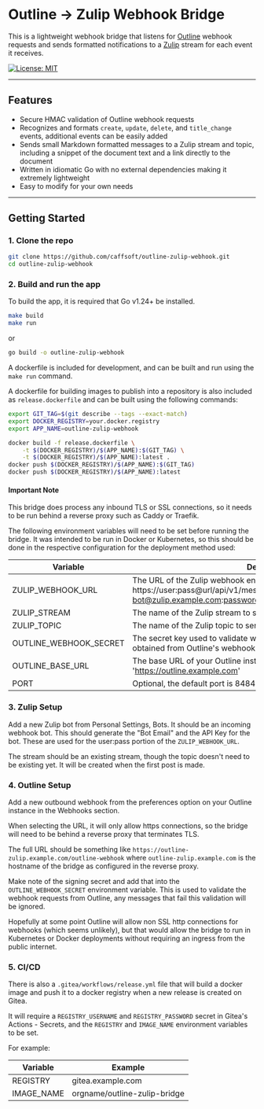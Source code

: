 # Outline → Zulip Webhook Bridge

This is a lightweight webhook bridge that listens for [Outline](https://www.getoutline.com/) webhook requests and sends
formatted notifications to a [Zulip](https://zulip.com/) stream for each event it receives.

[![License: MIT](https://img.shields.io/badge/License-MIT-yellow.svg)](LICENSE)

---

## Features

- Secure HMAC validation of Outline webhook requests
- Recognizes and formats `create`, `update`, `delete`, and `title_change` events, additional events can be easily added
- Sends small Markdown formatted messages to a Zulip stream and topic, including a snippet of the document text and a link directly to the document
- Written in idiomatic Go with no external dependencies making it extremely lightweight
- Easy to modify for your own needs

---

## Getting Started

### 1. Clone the repo

```bash
git clone https://github.com/caffsoft/outline-zulip-webhook.git
cd outline-zulip-webhook
```

### 2. Build and run the app

To build the app, it is required that Go v1.24+ be installed.

```bash
make build
make run
```

or

```bash
go build -o outline-zulip-webhook
```

A dockerfile is included for development, and can be built and run using the `make run` command.

A dockerfile for building images to publish into a repository is also included as `release.dockerfile` and can be built using the following commands:

```bash
export GIT_TAG=$(git describe --tags --exact-match)
export DOCKER_REGISTRY=your.docker.registry
export APP_NAME=outline-zulip-webhook

docker build -f release.dockerfile \
    -t $(DOCKER_REGISTRY)/$(APP_NAME):$(GIT_TAG) \
    -t $(DOCKER_REGISTRY)/$(APP_NAME):latest .
docker push $(DOCKER_REGISTRY)/$(APP_NAME):$(GIT_TAG)
docker push $(DOCKER_REGISTRY)/$(APP_NAME):latest
```

#### Important Note

This bridge does process any inbound TLS or SSL connections, so it needs to be run behind a reverse proxy such as Caddy or Traefik.

The following environment variables will need to be set before running the bridge. It was intended to be run in Docker or Kubernetes, so this should be done in the respective configuration for the deployment method used:

| Variable               | Description                                                                                                                                                                                      |
|------------------------|--------------------------------------------------------------------------------------------------------------------------------------------------------------------------------------------------|
| ZULIP_WEBHOOK_URL      | The URL of the Zulip webhook endpoint, this should be in the format https://user:pass@url/api/v1/messages, i.e. 'https://user-bot@zulip.example.com:password@zulip.example.com/api/v1/messages'  |
| ZULIP_STREAM           | The name of the Zulip stream to send notifications to, i.e. 'general'                                                                                                                            |
| ZULIP_TOPIC            | The name of the Zulip topic to send notifications to, i.e. 'Wiki Update'                                                                                                                         |
| OUTLINE_WEBHOOK_SECRET | The secret key used to validate webhook requests from Outline, this is obtained from Outline's webhook configuration                                                                             |
| OUTLINE_BASE_URL       | The base URL of your Outline installation without the trailing slash, i.e. 'https://outline.example.com'                                                                                         |
| PORT                   | Optional, the default port is 8484                                                                                                                                                               |


### 3. Zulip Setup

Add a new Zulip bot from Personal Settings, Bots. It should be an incoming webhook bot. This should generate the "Bot Email" and the API Key for the bot. These are used for the user:pass portion of the `ZULIP_WEBHOOK_URL`.

The stream should be an existing stream, though the topic doesn't need to be existing yet. It will be created when the first post is made.

### 4. Outline Setup

Add a new outbound webhook from the preferences option on your Outline instance in the Webhooks section.

When selecting the URL, it will only allow https connections, so the bridge will need to be behind a reverse proxy that terminates TLS.

The full URL should be something like `https://outline-zulip.example.com/outline-webhook` where `outline-zulip.example.com` is the hostname of the bridge as configured in the reverse proxy.

Make note of the signing secret and add that into the `OUTLINE_WEBHOOK_SECRET` environment variable. This is used to validate the webhook requests from Outline, any messages that fail this validation will be ignored.

Hopefully at some point Outline will allow non SSL http connections for webhooks (which seems unlikely), but that would allow the bridge to run in Kubernetes or Docker deployments without requiring an ingress from the public internet.

### 5. CI/CD

There is also a `.gitea/workflows/release.yml` file that will build a docker image and push it to a docker registry when a new release is created on Gitea.

It will require a `REGISTRY_USERNAME` and `REGISTRY_PASSWORD` secret in Gitea's Actions - Secrets, and the `REGISTRY` and `IMAGE_NAME` environment variables to be set.

For example:

| Variable   | Example                      |
|------------|------------------------------|
| REGISTRY   | gitea.example.com            |
| IMAGE_NAME | orgname/outline-zulip-bridge |
